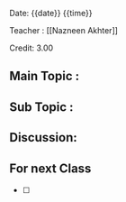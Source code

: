 Date: {{date}} {{time}}

Teacher : [[Nazneen Akhter]] 

Credit: 3.00
## Main Topic : 

## Sub Topic :

## Discussion:



## For next Class
- [ ] 